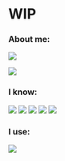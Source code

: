 # WIP

### About me:
![](https://img.shields.io/badge/he/him-1D1C20?style=for-the-badge&labelColor=2A7BDE&label=pronouns)

![](https://img.shields.io/badge/15yo-1D1C20?style=for-the-badge&labelColor=2A7BDE&label=age)

### I know:
![](https://img.shields.io/badge/.net-1D1C20?style=for-the-badge&logo=.net&labelColor=512BD4&logoColor=white)
![](https://img.shields.io/badge/C%23-1D1C20?style=for-the-badge&logo=csharp&labelColor=239120&logoColor=white)
![](https://img.shields.io/badge/F%23-1D1C20?style=for-the-badge&logo=fsharp&labelColor=239120&logoColor=white)
![](https://img.shields.io/badge/javascript-1D1C20?style=for-the-badge&logo=javascript&labelColor=F7DF1E&logoColor=1D1C20)
![](https://img.shields.io/badge/typescript-1D1C20?style=for-the-badge&logo=typescript&labelColor=3178C6&logoColor=white)


### I use:
![](https://img.shields.io/badge/fedora-1D1C20?style=for-the-badge&logo=fedora&labelColor=51A2DA&logoColor=white)

